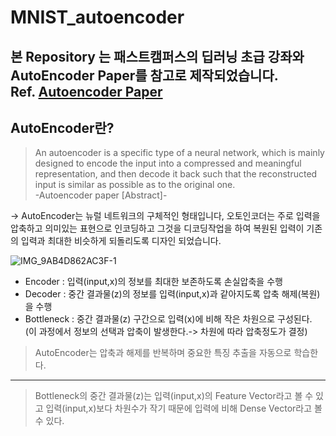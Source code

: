 # MNIST_autoencoder

본 Repository 는 패스트캠퍼스의 딥러닝 초급 강좌와 AutoEncoder Paper를 참고로 제작되었습니다.  
Ref. <a href='https://arxiv.org/abs/2003.05991'>Autoencoder Paper</a>
---
## AutoEncoder란?

> An autoencoder is a specific type of a neural network, which is mainly designed to encode the input into a compressed and meaningful representation,
and then decode it back such that the reconstructed input is similar as possible as to the original one.  
-Autoencoder paper [Abstract]-

-> AutoEncoder는 뉴럴 네트워크의 구체적인 형태입니다, 오토인코더는 주로 입력을 압축하고 의미있는 표현으로 인코딩하고 그것을 디코딩작업을 하여 복원된 입력이 기존의 입력과 최대한 비슷하게 되돌리도록 디자인 되었습니다.

![IMG_9AB4D862AC3F-1](https://user-images.githubusercontent.com/76929568/214225284-53cf9750-4b19-41be-822e-20eb47248a79.jpeg)
- Encoder : 입력(input,x)의 정보를 최대한 보존하도록 손실압축을 수행
- Decoder : 중간 결과물(z)의 정보를 입력(input,x)과 같아지도록 압축 해제(복원)을 수행
- Bottleneck : 중간 결과물(z) 구간으로 입력(x)에 비해 작은 차원으로 구성된다. (이 과정에서 정보의 선택과 압축이 발생한다.-> 차원에 따라 압축정도가 결정)
> AutoEncoder는 압축과 해제를 반복하며 중요한 특징 추출을 자동으로 학습한다.
---

> Bottleneck의 중간 결과물(z)는 입력(input,x)의 Feature Vector라고 볼 수 있고 입력(input,x)보다 차원수가 작기 때문에 입력에 비해 Dense Vector라고 볼 수 있다.

